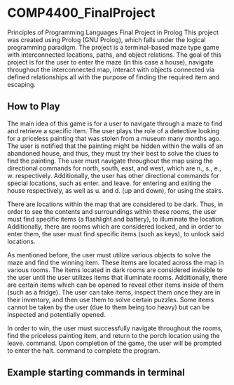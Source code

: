 # COMP4400_FinalProject
Principles of Programming Languages Final Project in Prolog
This project was created using Prolog (GNU Prolog), which falls under the logical programming paradigm. The project is a terminal-based maze type game with interconnected locations, paths, and object relations. The goal of this project is for the user to enter the maze (in this case a house), navigate throughout the interconnected map, interact with objects connected via defined relationships all with the purpose of finding the required item and escaping. 

## How to Play
The main idea of this game is for a user to navigate through a maze to find and retrieve a specific item. The user plays the role of a detective looking for a priceless painting that was stolen from a museum many months ago. The user is notified that the painting might be hidden within the walls of an abandoned house, and thus, they must try their best to solve the clues to find the painting. The user must navigate throughout the map using the directional commands for north, south, east, and west, which are n., s., e., w. respectively. Additionally, the user has other directional commands for special locations, such as enter. and leave. for entering and exiting the house respectively, as well as u. and d. (up and down), for using the stairs. 

There are locations within the map that are considered to be dark. Thus, in order to see the contents and surroundings within these rooms, the user must find specific items (a flashlight and battery), to illuminate the location. Additionally, there are rooms which are considered locked, and in order to enter them, the user must find specific items (such as keys), to unlock said locations. 

As mentioned before, the user must utilize various objects to solve the maze and find the winning item. These items are located across the map in various rooms. The items located in dark rooms are considered invisible to the user until the user utilizes items that illuminate rooms. Additionally, there are certain items which can be opened to reveal other items inside of them (such as a fridge). The user can take items, inspect them once they are in their inventory, and then use them to solve certain puzzles. Some items cannot be taken by the user (due to them being too heavy) but can be inspected and potentially opened. 

In order to win, the user must successfully navigate throughout the rooms, find the priceless painting item, and return to the porch location using the leave. command. Upon completion of the game, the user will be prompted to enter the halt. command to complete the program. 

## Example starting commands in terminal
